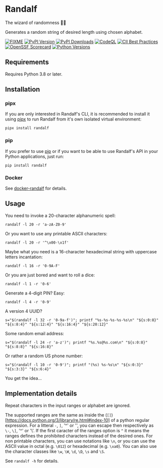 # Randalf

The wizard of randomness :mage_man:

Generates a random string of desired length using chosen alphabet.

[![FIXME](https://github.com/leplusorg/randalf/workflows/FIXME/badge.svg)](https://github.com/leplusorg/randalf/actions?query=workflow:"FIXME")
[![PyPI Version](https://img.shields.io/pypi/v/randalf.svg)](https://pypi.python.org/pypi/randalf)
[![PyPI Downloads](https://img.shields.io/pypi/dm/randalf.svg)](https://pypi.python.org/pypi/randalf)
[![CodeQL](https://github.com/leplusorg/randalf/workflows/CodeQL/badge.svg)](https://github.com/leplusorg/randalf/actions?query=workflow:"CodeQL")
[![CII Best Practices](https://bestpractices.coreinfrastructure.org/projects/10084/badge)](https://bestpractices.coreinfrastructure.org/projects/10084)
[![OpenSSF Scorecard](https://api.securityscorecards.dev/projects/github.com/leplusorg/randalf/badge)](https://securityscorecards.dev/viewer/?uri=github.com/leplusorg/randalf)
[![Python Versions](https://img.shields.io/pypi/pyversions/csvkit.svg)](https://pypi.python.org/pypi/randalf)

## Requirements

Requires Python 3.8 or later.

## Installation

### pipx

If you are only interested in Randalf's CLI, it is recommended to
install it using [pipx](https://github.com/pypa/pipx) to run Randalf
from it's own isolated virtual environment:

```shell
pipx install randalf
```

### pip

If you prefer to use [pip](https://pypi.org/project/pip/) or if you
want to be able to use Randalf's API in your Python applications, just
run:

```shell
pip install randalf
```

### Docker

See [docker-randalf](https://github.com/leplusorg/docker-randalf) for details.

## Usage

You need to invoke a 20-character alphanumeric spell:

```shell
randalf -l 20 -r 'a-zA-Z0-9'
```

Or you want to use any printable ASCII characters:

```shell
randalf -l 20 -r '^\x00-\x1f'
```

Maybe what you need is a 16-character hexadecimal string with
uppercase letters incantation:

```shell
randalf -l 16 -r '0-9A-F'
```

Or you are just bored and want to roll a dice:

```shell
randalf -l 1 -r '0-6'
```

Generate a 4-digit PIN? Easy:

```shell
randalf -l 4 -r '0-9'
```

A version 4 UUID?

```shell
s="$(randalf -l 32 -r '0-9a-f')"; printf "%s-%s-%s-%s-%s\n" "${s:0:8}" "${s:8:4}" "${s:12:4}" "${s:16:4}" "${s:20:12}"
```

Some random email address:

```shell
s="$(randalf -l 24 -r 'a-z')"; printf "%s.%s@%s.com\n" "${s:0:8}" "${s:8:8}" "${s:16:8}"
```

Or rather a random US phone number:

```shell
s="$(randalf -l 10 -r '0-9')"; printf "(%s) %s-%s\n" "${s:0:3}" "${s:3:3}" "${s:6:4}"
```

You get the idea...

## Implementation details

Repeat characters in the input ranges or alphabet are ignored.

The supported ranges are the same as inside the
(`[]`)[https://docs.python.org/3/library/re.html#index-10] of a python
regular expression. For a litteral `-`, `]`, '^' or '\', you can
escape then respectively as `\-`, `\]`, '\^' or '\\'. If the first
caracter of the ranges option is `^` it means the ranges defines the
prohibited characters instead of the desired ones. For non printable
characters, you can use notations like `\n`, or you can use the ASCII
value in octal (e.g. `\012`) or hexadecimal (e.g. `\xa0`). You can
also use the character classes like `\w`, `\W`, `\d`, `\D`, `\s` and
`\S`.

See `randalf -h` for details.
